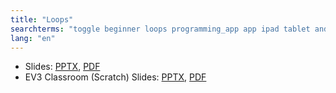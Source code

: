 ```yaml
---
title: "Loops"
searchterms: "toggle beginner loops programming_app app ipad tablet android"
lang: "en"
---
```

 <ul>
 <li class="ng-binding">Slides:
 <a href="ProgrammingLessons/beginner/Loops.pptx">PPTX</a>,
 <a href="ProgrammingLessons/beginner/Loops.pdf">PDF</a>
 </li>
 <li class="ng-binding">EV3 Classroom (Scratch) Slides:
 <a href="ProgrammingLessons/beginner/scratch-Loops.pptx">PPTX</a>,
 <a href="ProgrammingLessons/beginner/scratch-Loops.pdf">PDF</a>
 </li>
 </ul>
